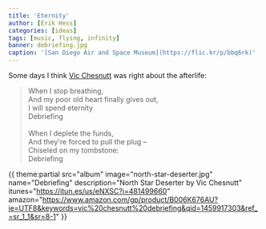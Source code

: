 ```yaml
---
title: 'Eternity'
author: [Erik Hess]
categories: [ideas]
tags: [music, flying, infinity]
banner: debriefing.jpg
caption: '[San Diego Air and Space Museum](https://flic.kr/p/bbq6rk)'
---
```


Some days I think [Vic Chesnutt](https://en.wikipedia.org/wiki/Vic_Chesnutt) was right about the afterlife:

<blockquote class="poetry">
When I stop breathing,<br/>
And my poor old heart finally gives out,<br/>
I will spend eternity<br/>
Debriefing<br/>
<br/>
When I deplete the funds,<br/>
And they're forced to pull the plug &ndash;<br/>
Chiseled on my tombstone:<br/>
Debriefing
</blockquote>

{{ theme:partial src="album" image="north-star-deserter.jpg" name="Debriefing" description="North Star Deserter by Vic Chesnutt" itunes="https://itun.es/us/eNXSC?i=481499660" amazon="https://www.amazon.com/gp/product/B006K676AU?ie=UTF8&keywords=vic%20chesnutt%20debriefing&qid=1459917303&ref_=sr_1_1&sr=8-1" }}
